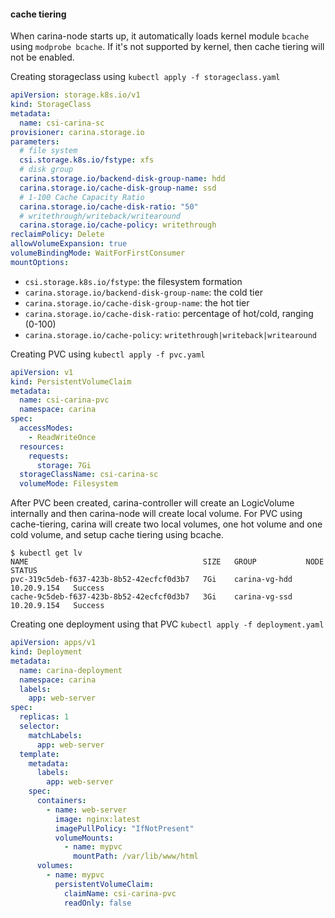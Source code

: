 #### cache tiering


When carina-node starts up, it automatically loads kernel module `bcache` using `modprobe bcache`. If it's not supported by kernel, then cache tiering will not be enabled.

Creating storageclass using `kubectl apply -f storageclass.yaml`

```yaml
apiVersion: storage.k8s.io/v1
kind: StorageClass
metadata:
  name: csi-carina-sc
provisioner: carina.storage.io
parameters:
  # file system
  csi.storage.k8s.io/fstype: xfs
  # disk group
  carina.storage.io/backend-disk-group-name: hdd
  carina.storage.io/cache-disk-group-name: ssd
  # 1-100 Cache Capacity Ratio
  carina.storage.io/cache-disk-ratio: "50"
  # writethrough/writeback/writearound
  carina.storage.io/cache-policy: writethrough
reclaimPolicy: Delete
allowVolumeExpansion: true
volumeBindingMode: WaitForFirstConsumer
mountOptions:
```

- `csi.storage.k8s.io/fstype`: the filesystem formation
- `carina.storage.io/backend-disk-group-name`: the cold tier
- `carina.storage.io/cache-disk-group-name`: the hot tier
- `carina.storage.io/cache-disk-ratio`: percentage of hot/cold, ranging (0-100)
- `carina.storage.io/cache-policy`: `writethrough|writeback|writearound`

Creating PVC using `kubectl apply -f pvc.yaml`

```yaml
apiVersion: v1
kind: PersistentVolumeClaim
metadata:
  name: csi-carina-pvc
  namespace: carina
spec:
  accessModes:
    - ReadWriteOnce
  resources:
    requests:
      storage: 7Gi
  storageClassName: csi-carina-sc
  volumeMode: Filesystem
```

After PVC been created, carina-controller will create an LogicVolume internally and then carina-node will create local volume. For PVC using cache-tiering, carina will create two local volumes, one hot volume and one cold volume, and setup cache tiering using bcache.

```shell
$ kubectl get lv
NAME                                       SIZE   GROUP           NODE          STATUS
pvc-319c5deb-f637-423b-8b52-42ecfcf0d3b7   7Gi    carina-vg-hdd   10.20.9.154   Success
cache-9c5deb-f637-423b-8b52-42ecfcf0d3b7   3Gi    carina-vg-ssd   10.20.9.154   Success
```

Creating one deployment using that PVC `kubectl apply -f deployment.yaml`

```yaml
apiVersion: apps/v1
kind: Deployment
metadata:
  name: carina-deployment
  namespace: carina
  labels:
    app: web-server
spec:
  replicas: 1
  selector:
    matchLabels:
      app: web-server
  template:
    metadata:
      labels:
        app: web-server
    spec:
      containers:
        - name: web-server
          image: nginx:latest
          imagePullPolicy: "IfNotPresent"
          volumeMounts:
            - name: mypvc
              mountPath: /var/lib/www/html
      volumes:
        - name: mypvc
          persistentVolumeClaim:
            claimName: csi-carina-pvc
            readOnly: false
```